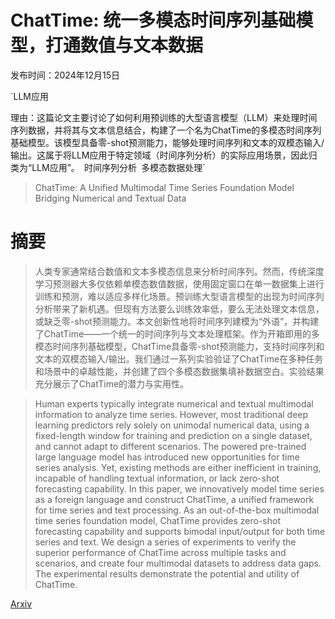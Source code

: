 # ChatTime: 统一多模态时间序列基础模型，打通数值与文本数据

发布时间：2024年12月15日

`LLM应用

理由：这篇论文主要讨论了如何利用预训练的大型语言模型（LLM）来处理时间序列数据，并将其与文本信息结合，构建了一个名为ChatTime的多模态时间序列基础模型。该模型具备零-shot预测能力，能够处理时间序列和文本的双模态输入/输出。这属于将LLM应用于特定领域（时间序列分析）的实际应用场景，因此归类为“LLM应用”。` `时间序列分析` `多模态数据处理`

> ChatTime: A Unified Multimodal Time Series Foundation Model Bridging Numerical and Textual Data

# 摘要

> 人类专家通常结合数值和文本多模态信息来分析时间序列。然而，传统深度学习预测器大多仅依赖单模态数值数据，使用固定窗口在单一数据集上进行训练和预测，难以适应多样化场景。预训练大型语言模型的出现为时间序列分析带来了新机遇。但现有方法要么训练效率低，要么无法处理文本信息，或缺乏零-shot预测能力。本文创新性地将时间序列建模为“外语”，并构建了ChatTime——一个统一的时间序列与文本处理框架。作为开箱即用的多模态时间序列基础模型，ChatTime具备零-shot预测能力，支持时间序列和文本的双模态输入/输出。我们通过一系列实验验证了ChatTime在多种任务和场景中的卓越性能，并创建了四个多模态数据集填补数据空白。实验结果充分展示了ChatTime的潜力与实用性。

> Human experts typically integrate numerical and textual multimodal information to analyze time series. However, most traditional deep learning predictors rely solely on unimodal numerical data, using a fixed-length window for training and prediction on a single dataset, and cannot adapt to different scenarios. The powered pre-trained large language model has introduced new opportunities for time series analysis. Yet, existing methods are either inefficient in training, incapable of handling textual information, or lack zero-shot forecasting capability. In this paper, we innovatively model time series as a foreign language and construct ChatTime, a unified framework for time series and text processing. As an out-of-the-box multimodal time series foundation model, ChatTime provides zero-shot forecasting capability and supports bimodal input/output for both time series and text. We design a series of experiments to verify the superior performance of ChatTime across multiple tasks and scenarios, and create four multimodal datasets to address data gaps. The experimental results demonstrate the potential and utility of ChatTime.

[Arxiv](https://arxiv.org/abs/2412.11376)